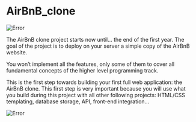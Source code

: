 # AirBnB_clone

![Error](https://holbertonintranet.s3.amazonaws.com/uploads/medias/2018/6/65f4a1dd9c51265f49d0.png?X-Amz-Algorithm=AWS4-HMAC-SHA256&X-Amz-Credential=AKIARDDGGGOUWMNL5ANN%2F20200626%2Fus-east-1%2Fs3%2Faws4_request&X-Amz-Date=20200626T142131Z&X-Amz-Expires=86400&X-Amz-SignedHeaders=host&X-Amz-Signature=30ba1b800879bb551bdb097719d709a8e9e763cb3810fe671af5fb902f3c6b96)

The AirBnB clone project starts now until… the end of the first year. The goal of the project is to deploy on your server a simple copy of the AirBnB website.

You won’t implement all the features, only some of them to cover all fundamental concepts of the higher level programming track.


This is the first step towards building your first full web application: the AirBnB clone. This first step is very important because you will use what you build during this project with all other following projects: HTML/CSS templating, database storage, API, front-end integration…


![Error](https://holbertonintranet.s3.amazonaws.com/uploads/medias/2018/6/815046647d23428a14ca.png?X-Amz-Algorithm=AWS4-HMAC-SHA256&X-Amz-Credential=AKIARDDGGGOUWMNL5ANN%2F20200626%2Fus-east-1%2Fs3%2Faws4_request&X-Amz-Date=20200626T142607Z&X-Amz-Expires=86400&X-Amz-SignedHeaders=host&X-Amz-Signature=6df35ba805d010b27f36aeeb042a33feabdb39a8e3b72feb9b7bca85f9f0f304)
